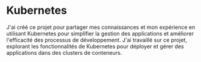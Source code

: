 # Kubernetes
J'ai créé ce projet pour partager mes connaissances et mon expérience en utilisant Kubernetes pour simplifier la gestion des applications et améliorer l'efficacité des processus de développement. J'ai travaillé sur ce projet, explorant les fonctionnalités de Kubernetes pour déployer et gérer des applications dans des clusters de conteneurs.
